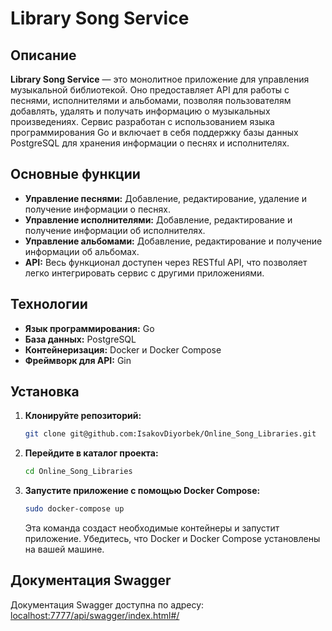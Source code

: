 
# Library Song Service

## Описание

**Library Song Service** — это монолитное приложение для управления музыкальной библиотекой. Оно предоставляет API для работы с песнями, исполнителями и альбомами, позволяя пользователям добавлять, удалять и получать информацию о музыкальных произведениях. Сервис разработан с использованием языка программирования Go и включает в себя поддержку базы данных PostgreSQL для хранения информации о песнях и исполнителях.

## Основные функции

- **Управление песнями:** Добавление, редактирование, удаление и получение информации о песнях.
- **Управление исполнителями:** Добавление, редактирование и получение информации об исполнителях.
- **Управление альбомами:** Добавление, редактирование и получение информации об альбомах.
- **API:** Весь функционал доступен через RESTful API, что позволяет легко интегрировать сервис с другими приложениями.

## Технологии

- **Язык программирования:** Go
- **База данных:** PostgreSQL
- **Контейнеризация:** Docker и Docker Compose
- **Фреймворк для API:** Gin

## Установка

1. **Клонируйте репозиторий:**

   ```bash
   git clone git@github.com:IsakovDiyorbek/Online_Song_Libraries.git
   ```

2. **Перейдите в каталог проекта:**

   ```bash
   cd Online_Song_Libraries
   ```

3. **Запустите приложение с помощью Docker Compose:**

   ```bash
   sudo docker-compose up
   ```

   Эта команда создаст необходимые контейнеры и запустит приложение. Убедитесь, что Docker и Docker Compose установлены на вашей машине.

## Документация Swagger

Документация Swagger доступна по адресу: [localhost:7777/api/swagger/index.html#/](localhost:7777/api/swagger/index.html#/)